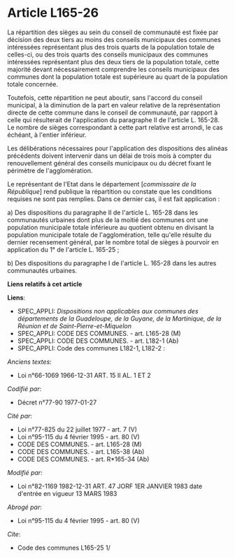 # Article L165-26

La répartition des sièges au sein du conseil de communauté est fixée par décision des deux tiers au moins des conseils
municipaux des communes intéressées représentant plus des trois quarts de la population totale de celles-ci, ou des trois
quarts des conseils municipaux des communes intéressées représentant plus des deux tiers de la population totale, cette
majorité devant nécessairement comprendre les conseils municipaux des communes dont la population totale est supérieure au
quart de la population totale concernée.

Toutefois, cette répartition ne peut aboutir, sans l'accord du conseil municipal, à la diminution de la part en valeur
relative de la représentation directe de cette commune dans le conseil de communauté, par rapport à celle qui résulterait de
l'application du paragraphe II de l'article L. 165-28. Le nombre de sièges correspondant à cette part relative est arrondi,
le cas échéant, à l'entier inférieur.

Les délibérations nécessaires pour l'application des dispositions des alinéas précédents doivent intervenir dans un délai de
trois mois à compter du renouvellement général des conseils municipaux ou du décret fixant le périmètre de l'agglomération.

Le représentant de l'Etat dans le département [*commissaire de la République*] rend publique la répartition ou constate que
les conditions requises ne sont pas remplies. Dans ce dernier cas, il est fait application :

a) Des dispositions du paragraphe II de l'article L. 165-28 dans les communautés urbaines dont plus de la moitié des communes
ont une population municipale totale inférieure au quotient obtenu en divisant la population municipale totale de
l'agglomération, telle qu'elle résulte du dernier recensement général, par le nombre total de sièges à pourvoir en
application du 1° de l'article L. 165-25 ;

b) Des dispositions du paragraphe I de l'article L. 165-28 dans les autres communautés urbaines.

**Liens relatifs à cet article**

**Liens**:

  - SPEC_APPLI: *Dispositions non applicables aux communes des départements de la Guadeloupe, de la Guyane, de la Martinique, de la Réunion et de Saint-Pierre-et-Miquelon*
  - SPEC_APPLI: CODE DES COMMUNES. - art. L165-28 (M)
  - SPEC_APPLI: CODE DES COMMUNES. - art. L182-1 (Ab)
  - SPEC_APPLI: Code des communes L182-1, L182-2 :

_Anciens textes_:

  - Loi n°66-1069 1966-12-31 ART. 15 II AL. 1 ET 2

_Codifié par_:

  - Décret n°77-90 1977-01-27

_Cité par_:

  - Loi n°77-825 du 22 juillet 1977 - art. 7 (V)
  - Loi n°95-115 du 4 février 1995 - art. 80 (V)
  - CODE DES COMMUNES. - art. L165-28 (M)
  - CODE DES COMMUNES. - art. L165-38 (Ab)
  - CODE DES COMMUNES. - art. R*165-34 (Ab)

_Modifié par_:

  - Loi n°82-1169 1982-12-31 ART. 47 JORF 1ER JANVIER 1983 date d'entrée en vigueur 13 MARS 1983

_Abrogé par_:

  - Loi n°95-115 du 4 février 1995 - art. 80 (V)

_Cite_:

  - Code des communes L165-25 1/
